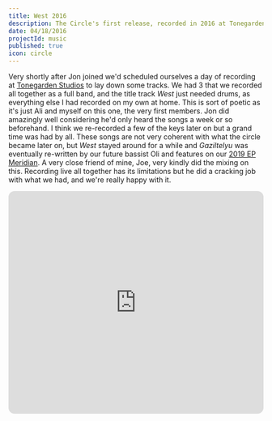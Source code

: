 ```yaml
---
title: West 2016
description: The Circle's first release, recorded in 2016 at Tonegarden studios
date: 04/18/2016
projectId: music
published: true
icon: circle
---
```


Very shortly after Jon joined we'd scheduled ourselves a day of recording at [Tonegarden Studios](https://tonegarden.co.uk/) to lay down some tracks. We had 3 that we recorded all together as a full band, and the title track *West* just needed drums, as everything else I had recorded on my own at home. This is sort of poetic as it's just Ali and myself on this one, the very first members. Jon did amazingly well considering he'd only heard the songs a week or so beforehand. I think we re-recorded a few of the keys later on but a grand time was had by all. These songs are not very coherent with what the circle became later on, but *West* stayed around for a while and *Gaziltelyu* was eventually re-written by our future bassist Oli and features on our [2019 EP Meridian](/aisiaec-meridian). A very close friend of mine, Joe, very kindly did the mixing on this. Recording live all together has its limitations but he did a cracking job with what we had, and we're really happy with it.

<iframe style="border-radius:12px" src="https://open.spotify.com/embed/album/6UfErp9CQ6RW5ZTOMN5gbk?utm_source=generator&theme=0" title="West spotify player" width="100%" height="440" frameBorder="0" allowfullscreen="" allow="autoplay; clipboard-write; encrypted-media; fullscreen; picture-in-picture" loading="lazy"></iframe>
